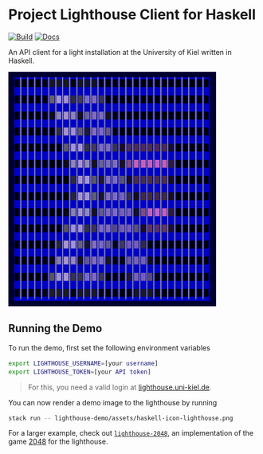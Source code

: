 # Project Lighthouse Client for Haskell

[![Build](https://github.com/fwcd/lighthouse-haskell/actions/workflows/build.yml/badge.svg)](https://github.com/fwcd/lighthouse-haskell/actions/workflows/build.yml)
[![Docs](https://github.com/fwcd/lighthouse-haskell/actions/workflows/docs.yml/badge.svg)](https://fwcd.github.io/lighthouse-haskell)

An API client for a light installation at the University of Kiel written in Haskell.

![Facade](facade.png)

## Running the Demo

To run the demo, first set the following environment variables

```bash
export LIGHTHOUSE_USERNAME=[your username]
export LIGHTHOUSE_TOKEN=[your API token]
```

> For this, you need a valid login at [lighthouse.uni-kiel.de](https://lighthouse.uni-kiel.de).

You can now render a demo image to the lighthouse by running

```bash
stack run -- lighthouse-demo/assets/haskell-icon-lighthouse.png
```

For a larger example, check out [`lighthouse-2048`](https://github.com/fwcd/lighthouse-2048), an implementation of the game [2048](https://en.wikipedia.org/wiki/2048_(video_game)) for the lighthouse.
